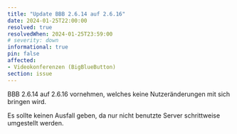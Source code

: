 ```yaml
---
title: "Update BBB 2.6.14 auf 2.6.16"
date: 2024-01-25T22:00:00
resolved: true
resolvedWhen: 2024-01-25T23:59:00
# severity: down
informational: true
pin: false 
affected:
- Videokonferenzen (BigBlueButton)
section: issue
---
```


BBB 2.6.14 auf 2.6.16 vornehmen, welches keine Nutzeränderungen mit sich bringen wird.

Es sollte keinen Ausfall geben, da nur nicht benutzte Server schrittweise umgestellt werden.
